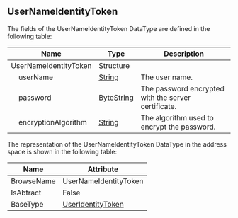 <!-- datatype -->
## UserNameIdentityToken
<!-- end of description -->
The fields of the UserNameIdentityToken DataType are defined in the following table:  

|Name|Type|Description|
|---|---|---|
|UserNameIdentityToken|Structure||
|&nbsp;&nbsp;&nbsp;&nbsp;userName|[String](../../../Part3/DataTypes/String/readme.md)|The user name.|
|&nbsp;&nbsp;&nbsp;&nbsp;password|[ByteString](../../../Part3/DataTypes/ByteString/readme.md)|The password encrypted with the server certificate.|
|&nbsp;&nbsp;&nbsp;&nbsp;encryptionAlgorithm|[String](../../../Part3/DataTypes/String/readme.md)|The algorithm used to encrypt the password.|

The representation of the UserNameIdentityToken DataType in the address space is shown in the following table:  

|Name|Attribute|
|---|---|
|BrowseName|UserNameIdentityToken|
|IsAbtract|False|
|BaseType|[UserIdentityToken](../../../Part4/DataTypes/UserIdentityToken/readme.md)|

